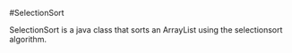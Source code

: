 #SelectionSort

SelectionSort is a java class that sorts an ArrayList using the selectionsort algorithm.